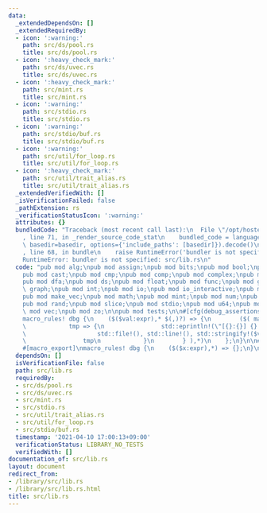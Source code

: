 ```yaml
---
data:
  _extendedDependsOn: []
  _extendedRequiredBy:
  - icon: ':warning:'
    path: src/ds/pool.rs
    title: src/ds/pool.rs
  - icon: ':heavy_check_mark:'
    path: src/ds/uvec.rs
    title: src/ds/uvec.rs
  - icon: ':heavy_check_mark:'
    path: src/mint.rs
    title: src/mint.rs
  - icon: ':warning:'
    path: src/stdio.rs
    title: src/stdio.rs
  - icon: ':warning:'
    path: src/stdio/buf.rs
    title: src/stdio/buf.rs
  - icon: ':warning:'
    path: src/util/for_loop.rs
    title: src/util/for_loop.rs
  - icon: ':heavy_check_mark:'
    path: src/util/trait_alias.rs
    title: src/util/trait_alias.rs
  _extendedVerifiedWith: []
  _isVerificationFailed: false
  _pathExtension: rs
  _verificationStatusIcon: ':warning:'
  attributes: {}
  bundledCode: "Traceback (most recent call last):\n  File \"/opt/hostedtoolcache/Python/3.9.4/x64/lib/python3.9/site-packages/onlinejudge_verify/documentation/build.py\"\
    , line 71, in _render_source_code_stat\n    bundled_code = language.bundle(stat.path,\
    \ basedir=basedir, options={'include_paths': [basedir]}).decode()\n  File \"/opt/hostedtoolcache/Python/3.9.4/x64/lib/python3.9/site-packages/onlinejudge_verify/languages/user_defined.py\"\
    , line 68, in bundle\n    raise RuntimeError('bundler is not specified: {}'.format(path.as_posix()))\n\
    RuntimeError: bundler is not specified: src/lib.rs\n"
  code: "pub mod alg;\npub mod assign;\npub mod bits;\npub mod bool;\npub mod bounded;\n\
    pub mod cast;\npub mod cmp;\npub mod comp;\npub mod complex;\npub mod conv;\n\
    pub mod dfa;\npub mod ds;\npub mod float;\npub mod func;\npub mod gf;\npub mod\
    \ graph;\npub mod int;\npub mod io;\npub mod io_interactive;\npub mod iter;\n\
    pub mod make_vec;\npub mod math;\npub mod mint;\npub mod num;\npub mod poly;\n\
    pub mod rand;\npub mod slice;\npub mod stdio;\npub mod u64;\npub mod util;\npub\
    \ mod vec;\npub mod zo;\n\npub mod tests;\n\n#[cfg(debug_assertions)]\n#[macro_export]\n\
    macro_rules! dbg {\n    ($($val:expr),* $(,)?) => {\n        ($( match $val {\n\
    \            tmp => {\n                std::eprintln!(\"[{}:{}] {} = {:?}\",\n\
    \                    std::file!(), std::line!(), std::stringify!($val), &tmp);\n\
    \                tmp\n            }\n        } ),*)\n    };\n}\n\n#[cfg(not(debug_assertions))]\n\
    #[macro_export]\nmacro_rules! dbg {\n    ($($x:expr),*) => {};\n}\n"
  dependsOn: []
  isVerificationFile: false
  path: src/lib.rs
  requiredBy:
  - src/ds/pool.rs
  - src/ds/uvec.rs
  - src/mint.rs
  - src/stdio.rs
  - src/util/trait_alias.rs
  - src/util/for_loop.rs
  - src/stdio/buf.rs
  timestamp: '2021-04-10 17:00:13+09:00'
  verificationStatus: LIBRARY_NO_TESTS
  verifiedWith: []
documentation_of: src/lib.rs
layout: document
redirect_from:
- /library/src/lib.rs
- /library/src/lib.rs.html
title: src/lib.rs
---
```

